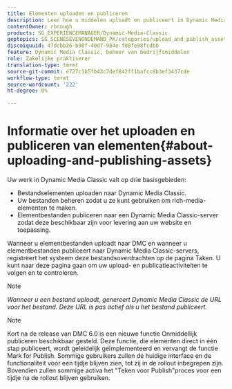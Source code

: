 ```yaml
---
title: Elementen uploaden en publiceren
description: Leer hoe u middelen uploadt en publiceert in Dynamic Media Classic.
contentOwner: rbrough
products: SG_EXPERIENCEMANAGER/Dynamic-Media-Classic
geptopics: SG_SCENESEVENONDEMAND_PK/categories/upload_and_publish_assets
discoiquuid: 47dcbb26-b90f-40d7-964e-f08fe98fcdbb
feature: Dynamic Media Classic, beheer van bedrijfsmiddelen
role: Zakelijke praktiserer
translation-type: tm+mt
source-git-commit: e727c1b5fb43c7def842ff1bafcc8b3ef3437cde
workflow-type: tm+mt
source-wordcount: '222'
ht-degree: 0%

---
```



# Informatie over het uploaden en publiceren van elementen{#about-uploading-and-publishing-assets}

Uw werk in Dynamic Media Classic valt op drie basisgebieden:

* Bestandselementen uploaden naar Dynamic Media Classic.
* Uw bestanden beheren zodat u ze kunt gebruiken om rich-media-elementen te maken.
* Elementbestanden publiceren naar een Dynamic Media Classic-server zodat deze beschikbaar zijn voor levering aan uw website en toepassing.

Wanneer u elementbestanden uploadt naar DMC en wanneer u elementbestanden publiceert naar Dynamic Media Classic-servers, registreert het systeem deze bestandsoverdrachten op de pagina Taken. U kunt naar deze pagina gaan om uw upload- en publicatieactiviteiten te volgen en te controleren.

>[!NOTE]
>
>*Wanneer u een bestand uploadt, genereert Dynamic Media Classic de URL voor het bestand. Deze URL is pas actief als u het bestand publiceert.*

>[!NOTE]
>
>Kort na de release van DMC 6.0 is een nieuwe functie Onmiddellijk publiceren beschikbaar gesteld. Deze functie, die elementen direct in één stap publiceert, wordt geleidelijk geïmplementeerd en vervangt de functie Mark for Publish. Sommige gebruikers zullen de huidige interface en de functionaliteit voor een tijdje blijven zien, tot zij in de rollout inbegrepen zijn. Bovendien zullen sommige activa het &quot;Teken voor Publish&quot;proces voor een tijdje na de rollout blijven gebruiken.

